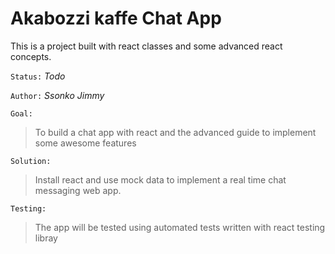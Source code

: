 # Akabozzi kaffe Chat App

This is a project built with react classes and some advanced react concepts.

`Status:` _Todo_

`Author:` _Ssonko Jimmy_

`Goal:`

> To build a chat app with react and the advanced guide to implement some awesome features

`Solution:`

> Install react and use mock data to implement a real time chat messaging web app.

`Testing:`

> The app will be tested using automated tests written with react testing libray
